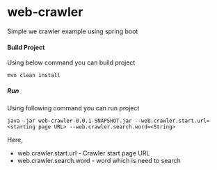 # web-crawler
Simple we crawler example using spring boot

#### Build Project
Using below command you can build project

`mvn clean install`

##### Run
Using following command you can run project

`java -jar web-crawler-0.0.1-SNAPSHOT.jar --web.crawler.start.url=<starting page URL> --web.crawler.search.word=<String>`

Here,
 * web.crawler.start.url - Crawler start page URL
 * web.crawler.search.word - word which is need to search

